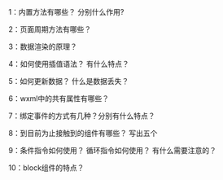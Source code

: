 1：内置方法有哪些？ 分别什么作用?  
  
2：页面周期方法有哪些？  
  
3：数据渲染的原理？  
  
4：如何使用插值语法？ 有什么特点？  
  
5：如何更新数据？ 什么是数据丢失？  
  
6：wxml中的共有属性有哪些？  
  
7：绑定事件的方式有几种？分别有什么特点？  
  
8：到目前为止接触到的组件有哪些？ 写出五个  
  
9：条件指令如何使用？  循环指令如何使用？ 有什么需要注意的？  
  
10：block组件的特点？  
